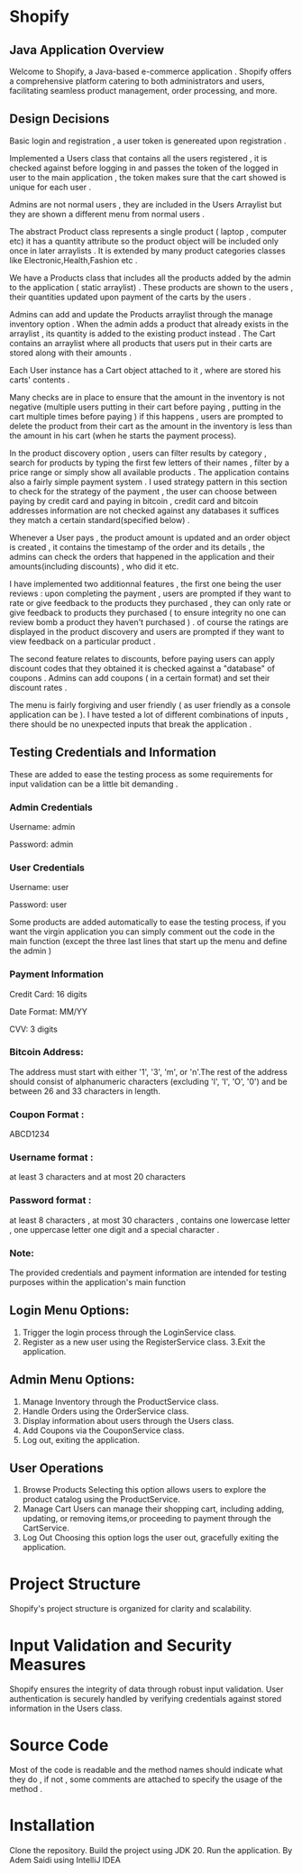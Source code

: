 
# Shopify
## Java Application Overview
Welcome to Shopify, a Java-based e-commerce application . Shopify offers a comprehensive platform catering to both administrators and users, facilitating seamless product management, order processing, and more.
## Design Decisions 
Basic login and registration , a user token is genereated upon registration . 


Implemented a Users class that contains all the users registered , it is checked against before logging in and passes the token of the logged in user to the main application , the token makes sure that the cart showed is unique for each user .


Admins are not normal users , they are included in the Users Arraylist but they are shown a different menu from normal users . 



The abstract  Product class represents a single product ( laptop ,  computer etc) it has a quantity attribute so the product object will be included only once in later arraylists .
It is extended by many product categories classes like Electronic,Health,Fashion etc .



We have a Products class that includes all the products added by the admin to the application ( static arraylist) . These products are shown to the users , their quantities updated upon payment of the carts by the users . 



Admins can add and update the Products arraylist through the manage inventory option . When the admin adds a product that already exists in the arraylist , its quantity is added to the existing product instead .
The Cart contains an arraylist where all products that users put in their carts are stored along with their amounts .



Each User instance has a Cart object attached to it , where are stored his carts' contents .



Many checks are in place to ensure that the amount in the inventory is not negative (multiple users putting in their cart before paying , putting in the cart multiple times before paying ) if this happens , users are prompted to delete the product from their cart as the amount in the inventory is less than the amount in his cart (when he starts the payment process).



In the product discovery option , users can filter results by category , search for products by typing the first few letters of their names ,  filter by a price range or simply show all available products .
The application contains also a fairly simple payment system . I used strategy pattern in this section to check for the strategy of the payment , the user can choose between paying by credit card and paying in bitcoin  , credit card and bitcoin addresses  information are not checked against any databases it suffices they match a certain standard(specified below) .



Whenever a User pays , the product amount is updated and an order object is created , it contains the timestamp of the order and its details , the admins can check the orders that happened in the application and their amounts(including discounts) , who did it etc.



I have implemented two additionnal features , the first one being the user reviews : upon completing the payment , users are prompted if they want to rate or give feedback to the products they purchased , they can only rate or give feedback to products they purchased ( to ensure integrity no one can review bomb a product they haven't purchased ) . of course the ratings are displayed in the product discovery and users are prompted if they want to view feedback on a particular product .



The second feature relates to discounts, before paying users can apply discount codes that they obtained it is checked against a "database" of coupons . Admins can add coupons ( in a certain format) and set their discount rates .



The menu is fairly forgiving and user friendly ( as user friendly as a console application can be ).
I have tested a lot of different combinations of inputs , there should be no unexpected inputs that break the application .


## Testing Credentials and Information
These are added to ease the testing process as some requirements for input validation can be a little bit demanding .

### Admin Credentials

Username: admin

Password: admin


### User Credentials


Username: user

Password: user


Some products are added automatically to ease the testing process, if you want the virgin application you can simply comment out the code in the main function (except the three last lines that start up the menu and define the admin )


### Payment Information 

Credit Card: 16 digits

Date Format: MM/YY

CVV: 3 digits

### Bitcoin Address:
The address must start with either '1', '3', 'm', or 'n'.The rest of the address should consist of alphanumeric characters (excluding 'l', 'I', 'O', '0') and be between 26 and 33 characters in length.

### Coupon Format : 
ABCD1234
### Username format :
at least 3 characters and at most 20 characters 
### Password format :
at least 8 characters , at most 30 characters , contains one lowercase letter , one uppercase letter one digit and a special character .
### Note:
The provided credentials and payment information are intended for testing purposes within the application's main function
## Login Menu Options:
1. Trigger the login process through the LoginService class.
2. Register as a new user using the RegisterService class.
3.Exit the application.
## Admin Menu Options:
1. Manage Inventory through the ProductService class.
2. Handle Orders using the OrderService class.
3. Display information about users through the Users class.
4. Add Coupons via the CouponService class.
5. Log out, exiting the application.
## User Operations
1. Browse Products
Selecting this option allows users to explore the product catalog using the ProductService.
2. Manage Cart
Users can manage their shopping cart, including adding, updating, or removing items,or proceeding to payment through the CartService.
3. Log Out
Choosing this option logs the user out, gracefully exiting the application.

# Project Structure
Shopify's project structure is organized for clarity and scalability.

# Input Validation and Security Measures
Shopify ensures the integrity of data through robust input validation. User authentication is securely handled by verifying credentials against stored information in the Users class.
# Source Code 
Most of the code is readable and the method names should indicate what they do , if not , some comments are attached to specify the usage of the method .

# Installation
Clone the repository.
Build the project using JDK 20.
Run the application.
By Adem Saidi using IntelliJ IDEA
